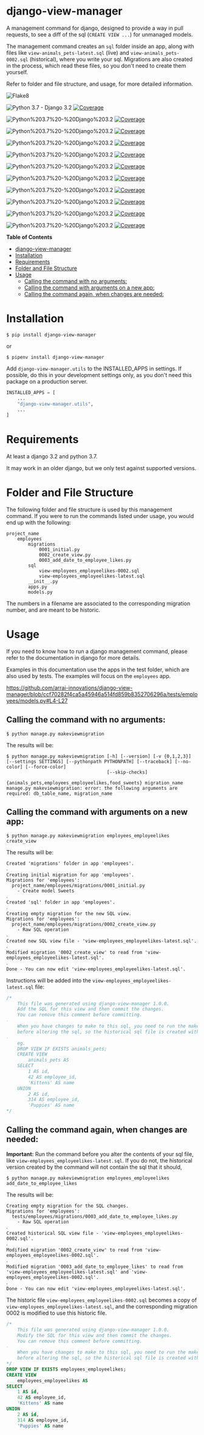 # django-view-manager

A management command for django, designed to provide a way in pull requests, to see a diff of the sql (`CREATE VIEW ...`) for unmanaged models.

The management command creates an `sql` folder inside an app, along with files like `view-animals_pets-latest.sql` (live) and `view-animals_pets-0002.sql` (historical), where you write your sql. Migrations are also created in the process, which read these files, so you don't need to create them yourself.

Refer to folder and file structure, and usage, for more detailed information.

![Flake8](https://docs.arrai-dev.com/django-view-manager/artifacts/main/flake8.svg)

![Python 3.7 - Django 3.2](https://docs.arrai-dev.com/django-view-manager/artifacts/main/python%203.7%20-%20django%203.2.svg) [![Coverage](https://docs.arrai-dev.com/django-view-manager/artifacts/main/python%203.7%20-%20django%203.2.coverage.svg)](https://docs.arrai-dev.com/django-view-manager/artifacts/main/htmlcov_python%203.7%20-%20django%203.2/)

![Python%203.7%20-%20Django%203.2](https://docs.arrai-dev.com/django-view-manager/artifacts/main/python%203.8%20-%20django%203.2.svg) [![Coverage](https://docs.arrai-dev.com/django-view-manager/artifacts/main/python%203.8%20-%20django%203.2.coverage.svg)](https://docs.arrai-dev.com/django-view-manager/artifacts/main/htmlcov_python%203.8%20-%20django%203.2/)

![Python%203.7%20-%20Django%203.2](https://docs.arrai-dev.com/django-view-manager/artifacts/main/python%203.8%20-%20django%204.0.svg) [![Coverage](https://docs.arrai-dev.com/django-view-manager/artifacts/main/python%203.8%20-%20django%204.0.coverage.svg)](https://docs.arrai-dev.com/django-view-manager/artifacts/main/htmlcov_python%203.8%20-%20django%204.0/)

![Python%203.7%20-%20Django%203.2](https://docs.arrai-dev.com/django-view-manager/artifacts/main/python%203.8%20-%20django%204.1.svg) [![Coverage](https://docs.arrai-dev.com/django-view-manager/artifacts/main/python%203.8%20-%20django%204.1.coverage.svg)](https://docs.arrai-dev.com/django-view-manager/artifacts/main/htmlcov_python%203.8%20-%20django%204.1/)

![Python%203.7%20-%20Django%203.2](https://docs.arrai-dev.com/django-view-manager/artifacts/main/python%203.9%20-%20django%203.2.svg) [![Coverage](https://docs.arrai-dev.com/django-view-manager/artifacts/main/python%203.9%20-%20django%203.2.coverage.svg)](https://docs.arrai-dev.com/django-view-manager/artifacts/main/htmlcov_python%203.9%20-%20django%203.2/)

![Python%203.7%20-%20Django%203.2](https://docs.arrai-dev.com/django-view-manager/artifacts/main/python%203.9%20-%20django%204.0.svg) [![Coverage](https://docs.arrai-dev.com/django-view-manager/artifacts/main/python%203.9%20-%20django%204.0.coverage.svg)](https://docs.arrai-dev.com/django-view-manager/artifacts/main/htmlcov_python%203.9%20-%20django%204.0/)

![Python%203.7%20-%20Django%203.2](https://docs.arrai-dev.com/django-view-manager/artifacts/main/python%203.9%20-%20django%204.1.svg) [![Coverage](https://docs.arrai-dev.com/django-view-manager/artifacts/main/python%203.9%20-%20django%204.1.coverage.svg)](https://docs.arrai-dev.com/django-view-manager/artifacts/main/htmlcov_python%203.9%20-%20django%204.1/)

![Python%203.7%20-%20Django%203.2](https://docs.arrai-dev.com/django-view-manager/artifacts/main/python%203.10%20-%20django%203.2.svg) [![Coverage](https://docs.arrai-dev.com/django-view-manager/artifacts/main/python%203.10%20-%20django%203.2.coverage.svg)](https://docs.arrai-dev.com/django-view-manager/artifacts/main/htmlcov_python%203.10%20-%20django%203.2/)

![Python%203.7%20-%20Django%203.2](https://docs.arrai-dev.com/django-view-manager/artifacts/main/python%203.10%20-%20django%204.0.svg) [![Coverage](https://docs.arrai-dev.com/django-view-manager/artifacts/main/python%203.10%20-%20django%204.0.coverage.svg)](https://docs.arrai-dev.com/django-view-manager/artifacts/main/htmlcov_python%203.10%20-%20django%204.0/)

![Python%203.7%20-%20Django%203.2](https://docs.arrai-dev.com/django-view-manager/artifacts/main/python%203.10%20-%20django%204.1.svg) [![Coverage](https://docs.arrai-dev.com/django-view-manager/artifacts/main/python%203.10%20-%20django%204.1.coverage.svg)](https://docs.arrai-dev.com/django-view-manager/artifacts/main/htmlcov_python%203.10%20-%20django%204.1/)

![Python%203.7%20-%20Django%203.2](https://docs.arrai-dev.com/django-view-manager/artifacts/main/python%203.11%20-%20django%204.1.svg) [![Coverage](https://docs.arrai-dev.com/django-view-manager/artifacts/main/python%203.11%20-%20django%204.1.coverage.svg)](https://docs.arrai-dev.com/django-view-manager/artifacts/main/htmlcov_python%203.11%20-%20django%204.1/)

**Table of Contents**

<!-- prettier-ignore-start -->
<!--TOC-->

- [django-view-manager](#django-view-manager)
- [Installation](#installation)
- [Requirements](#requirements)
- [Folder and File Structure](#folder-and-file-structure)
- [Usage](#usage)
  - [Calling the command with no arguments:](#calling-the-command-with-no-arguments)
  - [Calling the command with arguments on a new app:](#calling-the-command-with-arguments-on-a-new-app)
  - [Calling the command again, when changes are needed:](#calling-the-command-again-when-changes-are-needed)

<!--TOC-->
<!-- prettier-ignore-end -->

# Installation

```shell
$ pip install django-view-manager
```

or

```shell
$ pipenv install django-view-manager
```

Add `django-view-manager.utils` to the INSTALLED_APPS in settings. If possible, do this in your development settings only, as you don't need this package on a production server.

```python
INSTALLED_APPS = [
    ...
    "django-view-manager.utils",
    ...
]
```

# Requirements

At least a django 3.2 and python 3.7.

It may work in an older django, but we only test against supported versions.

# Folder and File Structure

The following folder and file structure is used by this management command. If you were to run the commands listed under usage, you would end up with the following:

```shell
project_name
    employees
        migrations
            0001_initial.py
            0002_create_view.py
            0003_add_date_to_employee_likes.py
        sql
            view-employees_employeelikes-0002.sql
            view-employees_employeelikes-latest.sql
        __init__.py
        apps.py
        models.py
```

The numbers in a filename are associated to the corresponding migration number, and are meant to be historic.

# Usage

If you need to know how to run a django management command, please refer to the documentation in django for more details.

Examples in this documentation use the apps in the test folder, which are also used by tests. The examples will focus on the `employees` app.

https://github.com/arrai-innovations/django-view-manager/blob/ccf70282f4ca5a45946a514fd859b8352706296a/tests/employees/models.py#L4-L27

## Calling the command with no arguments:

```shell
$ python manage.py makeviewmigration
```

The results will be:

```shell
$ python manage.py makeviewmigration [-h] [--version] [-v {0,1,2,3}] [--settings SETTINGS] [--pythonpath PYTHONPATH] [--traceback] [--no-color] [--force-color]
                                     [--skip-checks]
                                     {animals_pets,employees_employeelikes,food_sweets} migration_name
manage.py makeviewmigration: error: the following arguments are required: db_table_name, migration_name
```

## Calling the command with arguments on a new app:

```shell
$ python manage.py makeviewmigration employees_employeelikes create_view
```

The results will be:

```
Created 'migrations' folder in app 'employees'.
‧
Creating initial migration for app 'employees'.
Migrations for 'employees':
  project_name/employees/migrations/0001_initial.py
    - Create model Sweets
‧
Created 'sql' folder in app 'employees'.
‧
Creating empty migration for the new SQL view.
Migrations for 'employees':
  project_name/employees/migrations/0002_create_view.py
    - Raw SQL operation
‧
Created new SQL view file - 'view-employees_employeelikes-latest.sql'.
‧
Modified migration '0002_create_view' to read from 'view-employees_employeelikes-latest.sql'.
‧
Done - You can now edit 'view-employees_employeelikes-latest.sql'.
```

Instructions will be added into the `view-employees_employeelikes-latest.sql` file:

```sql
/*
    This file was generated using django-view-manager 1.0.0.
    Add the SQL for this view and then commit the changes.
    You can remove this comment before committing.
‧
    When you have changes to make to this sql, you need to run the makeviewmigration command
    before altering the sql, so the historical sql file is created with the correct contents.
‧
    eg.
    DROP VIEW IF EXISTS animals_pets;
    CREATE VIEW
        animals_pets AS
    SELECT
        1 AS id,
        42 AS employee_id,
        'Kittens' AS name
    UNION
        2 AS id,
        314 AS employee_id,
        'Puppies' AS name
*/
```

## Calling the command again, when changes are needed:

<b>Important:</b> Run the command before you alter the contents of your sql file, like `view-employees_employeelikes-latest.sql`. If you do not, the historical version created by the command will not contain the sql that it should,

```shell
$ python manage.py makeviewmigration employees_employeelikes add_date_to_employee_likes
```

The results will be:

```
Creating empty migration for the SQL changes.
Migrations for 'employees':
  tests/employees/migrations/0003_add_date_to_employee_likes.py
    - Raw SQL operation
‧
Created historical SQL view file - 'view-employees_employeelikes-0002.sql'.
‧
Modified migration '0002_create_view' to read from 'view-employees_employeelikes-0002.sql'.
‧
Modified migration '0003_add_date_to_employee_likes' to read from 'view-employees_employeelikes-latest.sql' and 'view-employees_employeelikes-0002.sql'.
‧
Done - You can now edit 'view-employees_employeelikes-latest.sql'.
```

The historic file `view-employees_employeelikes-0002.sql` becomes a copy of `view-employees_employeelikes-latest.sql`, and the corresponding migration 0002 is modified to use this historic file.

```sql
/*
    This file was generated using django-view-manager 1.0.0.
    Modify the SQL for this view and then commit the changes.
    You can remove this comment before committing.
‧
    When you have changes to make to this sql, you need to run the makeviewmigration command
    before altering the sql, so the historical sql file is created with the correct contents.
*/
DROP VIEW IF EXISTS employees_employeelikes;
CREATE VIEW
    employees_employeelikes AS
SELECT
    1 AS id,
    42 AS employee_id,
    'Kittens' AS name
UNION
    2 AS id,
    314 AS employee_id,
    'Puppies' AS name
```
